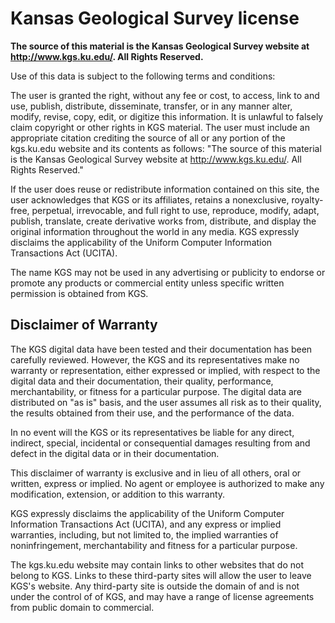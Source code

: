 # Kansas Geological Survey license

**The source of this material is the Kansas Geological Survey website at http://www.kgs.ku.edu/. All Rights Reserved.**

Use of this data is subject to the following terms and conditions:

The user is granted the right, without any fee or cost, to access, link to and use, publish, distribute, disseminate, transfer, or in any manner alter, modify, revise, copy, edit, or digitize this information. It is unlawful to falsely claim copyright or other rights in KGS material. The user must include an appropriate citation crediting the source of all or any portion of the kgs.ku.edu website and its contents as follows: "The source of this material is the Kansas Geological Survey website at http://www.kgs.ku.edu/. All Rights Reserved."

If the user does reuse or redistribute information contained on this site, the user acknowledges that KGS or its affiliates, retains a nonexclusive, royalty-free, perpetual, irrevocable, and full right to use, reproduce, modify, adapt, publish, translate, create derivative works from, distribute, and display the original information throughout the world in any media. KGS expressly disclaims the applicability of the Uniform Computer Information Transactions Act (UCITA).

The name KGS may not be used in any advertising or publicity to endorse or promote any products or commercial entity unless specific written permission is obtained from KGS.


## Disclaimer of Warranty

The KGS digital data have been tested and their documentation has been carefully reviewed. However, the KGS and its representatives make no warranty or representation, either expressed or implied, with respect to the digital data and their documentation, their quality, performance, merchantability, or fitness for a particular purpose. The digital data are distributed on "as is" basis, and the user assumes all risk as to their quality, the results obtained from their use, and the performance of the data.

In no event will the KGS or its representatives be liable for any direct, indirect, special, incidental or consequential damages resulting from and defect in the digital data or in their documentation.

This disclaimer of warranty is exclusive and in lieu of all others, oral or written, express or implied. No agent or employee is authorized to make any modification, extension, or addition to this warranty.

KGS expressly disclaims the applicability of the Uniform Computer Information Transactions Act (UCITA), and any express or implied warranties, including, but not limited to, the implied warranties of noninfringement, merchantability and fitness for a particular purpose.

The kgs.ku.edu website may contain links to other websites that do not belong to KGS. Links to these third-party sites will allow the user to leave KGS's website. Any third-party site is outside the domain of and is not under the control of of KGS, and may have a range of license agreements from public domain to commercial.
